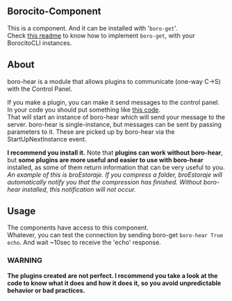 ## Borocito-Component
This is a component. And it can be installed with '`boro-get`'.  
Check [this readme](https://github.com/Borocito/Components-for-Borocito/blob/main/boro-get/README.md) to know how to implement `boro-get`, with your BorocitoCLI instances.  

## About
boro-hear is a module that allows plugins to communicate (one-way C->S) with the Control Panel.  

If you make a plugin, you can make it send messages to the control panel. In your code you should put something like [this code](https://github.com/Borocito/Components-for-Borocito/blob/33632ac2104ceabbc001c9de55fb82cf519842f8/boro-get/Utility.vb#L40-L57).  
That will start an instance of boro-hear which will send your message to the server. boro-hear is single-instance, but messages can be sent by passing parameters to it. These are picked up by boro-hear via the StartUpNextInstance event.  

**I recommend you install it.** Note that **plugins can work without boro-hear**, but **some plugins are more useful and easier to use with boro-hear** installed, as some of them return information that can be very useful to you.
*An example of this is broEstoraje. If you compress a folder, broEstoraje will automatically notify you that the compression has finished. Without boro-hear installed, this notification will not occur.*  

## Usage
The components have access to this component.  
Whatever, you can test the connection by sending boro-get `boro-hear True echo`. And wait ~10sec to receive the 'echo' response.

### WARNING
**The plugins created are not perfect. I recommend you take a look at the code to know what it does and how it does it, so you avoid unpredictable behavior or bad practices.**